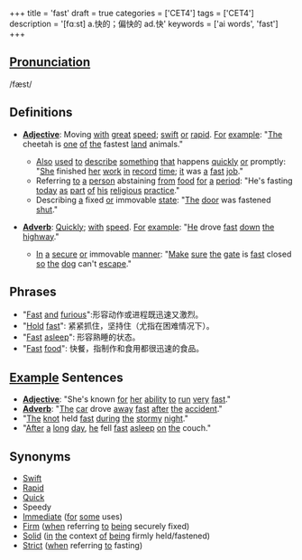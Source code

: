 +++
title = 'fast'
draft = true
categories = ['CET4']
tags = ['CET4']
description = '[fɑːst] a.快的；偏快的 ad.快'
keywords = ['ai words', 'fast']
+++

## [Pronunciation](/en/post/pronunciation/)
/fæst/

## Definitions
- **[Adjective](/en/post/adjective/)**: Moving [with](/en/post/with/) [great](/en/post/great/) [speed](/en/post/speed/); [swift](/en/post/swift/) [or](/en/post/or/) [rapid](/en/post/rapid/). [For](/en/post/for/) [example](/en/post/example/): "[The](/en/post/the/) cheetah is [one](/en/post/one/) [of](/en/post/of/) [the](/en/post/the/) fastest [land](/en/post/land/) animals."
  - [Also](/en/post/also/) [used](/en/post/used/) [to](/en/post/to/) [describe](/en/post/describe/) [something](/en/post/something/) [that](/en/post/that/) happens [quickly](/en/post/quickly/) [or](/en/post/or/) promptly: "[She](/en/post/she/) finished [her](/en/post/her/) [work](/en/post/work/) [in](/en/post/in/) [record](/en/post/record/) [time](/en/post/time/); [it](/en/post/it/) was [a](/en/post/a/) [fast](/en/post/fast/) [job](/en/post/job/)."
  - Referring [to](/en/post/to/) [a](/en/post/a/) [person](/en/post/person/) abstaining [from](/en/post/from/) [food](/en/post/food/) [for](/en/post/for/) [a](/en/post/a/) [period](/en/post/period/): "He's fasting [today](/en/post/today/) [as](/en/post/as/) [part](/en/post/part/) [of](/en/post/of/) [his](/en/post/his/) [religious](/en/post/religious/) [practice](/en/post/practice/)."
  - Describing [a](/en/post/a/) fixed [or](/en/post/or/) immovable [state](/en/post/state/): "[The](/en/post/the/) [door](/en/post/door/) was fastened [shut](/en/post/shut/)."
  
- **[Adverb](/en/post/adverb/)**: [Quickly](/en/post/quickly/); [with](/en/post/with/) [speed](/en/post/speed/). [For](/en/post/for/) [example](/en/post/example/): "[He](/en/post/he/) drove [fast](/en/post/fast/) [down](/en/post/down/) [the](/en/post/the/) [highway](/en/post/highway/)."
  - [In](/en/post/in/) [a](/en/post/a/) [secure](/en/post/secure/) [or](/en/post/or/) immovable [manner](/en/post/manner/): "[Make](/en/post/make/) [sure](/en/post/sure/) [the](/en/post/the/) [gate](/en/post/gate/) is [fast](/en/post/fast/) closed [so](/en/post/so/) [the](/en/post/the/) [dog](/en/post/dog/) can't [escape](/en/post/escape/)."
  
## Phrases
- "[Fast](/en/post/fast/) [and](/en/post/and/) [furious](/en/post/furious/)":形容动作或进程既迅速又激烈。
- "[Hold](/en/post/hold/) [fast](/en/post/fast/)": 紧紧抓住，坚持住（尤指在困难情况下）。
- "[Fast](/en/post/fast/) [asleep](/en/post/asleep/)": 形容熟睡的状态。
- "[Fast](/en/post/fast/) [food](/en/post/food/)": 快餐，指制作和食用都很迅速的食品。
  
## [Example](/en/post/example/) Sentences
- **[Adjective](/en/post/adjective/)**: "She's known [for](/en/post/for/) [her](/en/post/her/) [ability](/en/post/ability/) [to](/en/post/to/) [run](/en/post/run/) [very](/en/post/very/) [fast](/en/post/fast/)."
- **[Adverb](/en/post/adverb/)**: "[The](/en/post/the/) [car](/en/post/car/) drove [away](/en/post/away/) [fast](/en/post/fast/) [after](/en/post/after/) [the](/en/post/the/) [accident](/en/post/accident/)."
- "[The](/en/post/the/) [knot](/en/post/knot/) held [fast](/en/post/fast/) [during](/en/post/during/) [the](/en/post/the/) [stormy](/en/post/stormy/) [night](/en/post/night/)."
- "[After](/en/post/after/) [a](/en/post/a/) [long](/en/post/long/) [day](/en/post/day/), [he](/en/post/he/) fell [fast](/en/post/fast/) [asleep](/en/post/asleep/) [on](/en/post/on/) [the](/en/post/the/) couch."

## Synonyms
- [Swift](/en/post/swift/)
- [Rapid](/en/post/rapid/)
- [Quick](/en/post/quick/)
- Speedy
- [Immediate](/en/post/immediate/) ([for](/en/post/for/) [some](/en/post/some/) uses)
- [Firm](/en/post/firm/) ([when](/en/post/when/) referring [to](/en/post/to/) [being](/en/post/being/) securely fixed)
- [Solid](/en/post/solid/) ([in](/en/post/in/) [the](/en/post/the/) context [of](/en/post/of/) [being](/en/post/being/) firmly held/fastened)
- [Strict](/en/post/strict/) ([when](/en/post/when/) referring [to](/en/post/to/) fasting)
